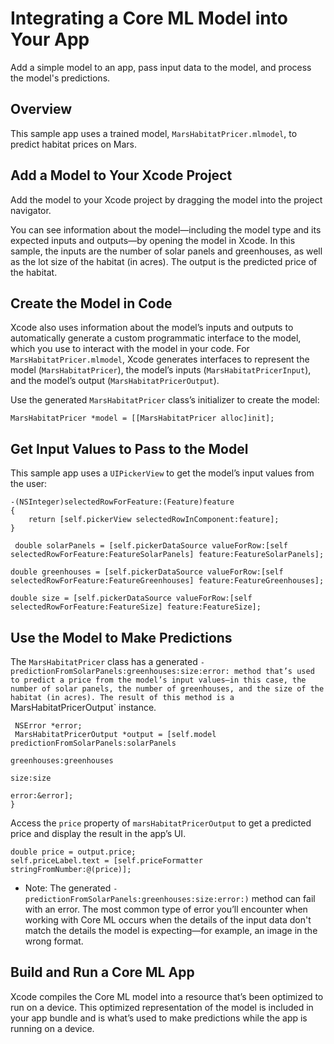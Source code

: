 # Integrating a Core ML Model into Your App

Add a simple model to an app, 
pass input data to the model, and process the model's predictions. 

## Overview

This sample app uses a trained model, `MarsHabitatPricer.mlmodel`, 
to predict habitat prices on Mars.

## Add a Model to Your Xcode Project

Add the model to your Xcode project by dragging the model into the project 
navigator. 

You can see information about the model—including 
the model type and its expected inputs and outputs—by 
opening the model in Xcode. 
In this sample, the inputs are the number of solar panels and greenhouses, as well 
as the lot size of the habitat (in acres). 
The output is the predicted price of the habitat.

## Create the Model in Code

Xcode also uses information about the model’s inputs and outputs to 
automatically generate a custom programmatic interface to the model, 
which you use to interact with the model in your code.
For `MarsHabitatPricer.mlmodel`, Xcode generates interfaces to 
represent the model (`MarsHabitatPricer`), the model’s inputs (`MarsHabitatPricerInput`), 
and the model’s output (`MarsHabitatPricerOutput`).

Use the generated `MarsHabitatPricer` class’s initializer to create the model:

``` 
MarsHabitatPricer *model = [[MarsHabitatPricer alloc]init];
```

## Get Input Values to Pass to the Model

This sample app uses a `UIPickerView` to get the model’s input values from the user:

```
-(NSInteger)selectedRowForFeature:(Feature)feature
{
    return [self.pickerView selectedRowInComponent:feature];
}

 double solarPanels = [self.pickerDataSource valueForRow:[self selectedRowForFeature:FeatureSolarPanels] feature:FeatureSolarPanels];
    
double greenhouses = [self.pickerDataSource valueForRow:[self selectedRowForFeature:FeatureGreenhouses] feature:FeatureGreenhouses];
    
double size = [self.pickerDataSource valueForRow:[self selectedRowForFeature:FeatureSize] feature:FeatureSize];
```

## Use the Model to Make Predictions

The `MarsHabitatPricer` class has a generated 
`-predictionFromSolarPanels:greenhouses:size:error: method that’s used to predict a
price from the model’s input values—in this case, the number of solar panels,
the number of greenhouses, and the size of the habitat (in acres). The result of
this method is a `MarsHabitatPricerOutput` instance.

```
 NSError *error;
 MarsHabitatPricerOutput *output = [self.model predictionFromSolarPanels:solarPanels
                                                             greenhouses:greenhouses
                                                                    size:size
                                                                   error:&error];
}
```

Access the `price` property of `marsHabitatPricerOutput` to get a predicted price 
and display the result in the app’s UI.

```
double price = output.price;
self.priceLabel.text = [self.priceFormatter stringFromNumber:@(price)];
```

- Note: The generated `-predictionFromSolarPanels:greenhouses:size:error:)` method can fail with an error. The most common type of error you’ll encounter when working with Core ML occurs when the details of the input data don't match the details the model is expecting—for example, an image in the wrong format. 

## Build and Run a Core ML App 

Xcode compiles the Core ML model 
into a resource that’s been optimized to run on a device. 
This optimized representation of the model is included in your app bundle
and is what’s used to make predictions while the app is running on a device. 

